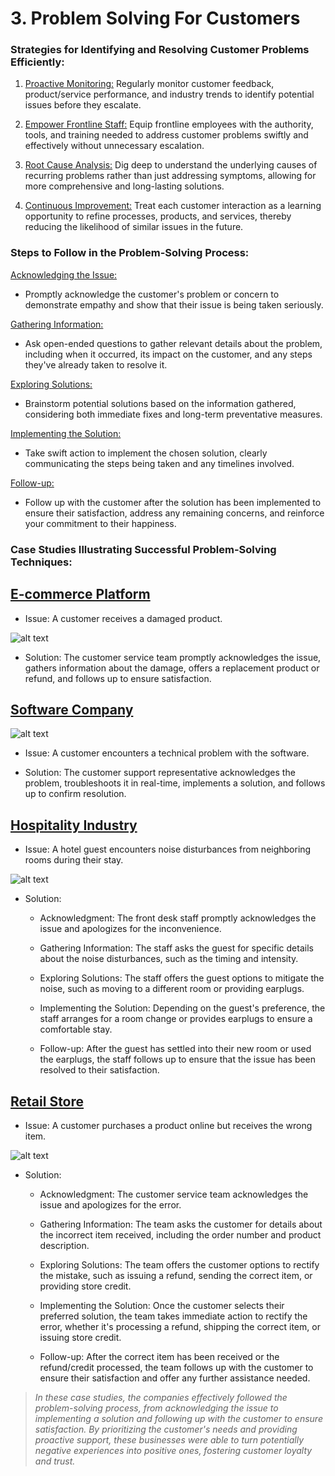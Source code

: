 <!-- <div style="page-break-after: always;"></div> -->

# 3. Problem Solving For Customers

### Strategies for Identifying and Resolving Customer Problems Efficiently:

1. <ins>Proactive Monitoring:</ins> Regularly monitor customer feedback, product/service performance, and industry trends to identify potential issues before they escalate.

2. <ins>Empower Frontline Staff:</ins> Equip frontline employees with the authority, tools, and training needed to address customer problems swiftly and effectively without unnecessary escalation.

3. <ins>Root Cause Analysis:</ins> Dig deep to understand the underlying causes of recurring problems rather than just addressing symptoms, allowing for more comprehensive and long-lasting solutions.

4. <ins>Continuous Improvement:</ins> Treat each customer interaction as a learning opportunity to refine processes, products, and services, thereby reducing the likelihood of similar issues in the future.

### Steps to Follow in the Problem-Solving Process:

<ins>Acknowledging the Issue:</ins>

- Promptly acknowledge the customer's problem or concern to demonstrate empathy and show that their issue is being taken seriously.
  
<ins>Gathering Information:</ins>

- Ask open-ended questions to gather relevant details about the problem, including when it occurred, its impact on the customer, and any steps they've already taken to resolve it.
  
<ins>Exploring Solutions:</ins>
- Brainstorm potential solutions based on the information gathered, considering both immediate fixes and long-term preventative measures.
  
<ins>Implementing the Solution:</ins>
- Take swift action to implement the chosen solution, clearly communicating the steps being taken and any timelines involved.
  
<ins>Follow-up:</ins>

- Follow up with the customer after the solution has been implemented to ensure their satisfaction, address any remaining concerns, and reinforce your commitment to their happiness.
  
<div style="page-break-after: always;"></div>


### Case Studies Illustrating Successful Problem-Solving Techniques:

## <ins>E-commerce Platform</ins>

- Issue: A customer receives a damaged product.

![alt text](2.png)

- Solution: The customer service team promptly acknowledges the issue, gathers information about the damage, offers a replacement product or refund, and follows up to ensure satisfaction.


  
<div style="page-break-after: always;"></div>

## <ins>Software Company</ins>

![alt text](3.png)

- Issue: A customer encounters a technical problem with the software.

- Solution: The customer support representative acknowledges the problem, troubleshoots it in real-time, implements a solution, and follows up to confirm resolution.



<div style="page-break-after: always;"></div>

## <ins>Hospitality Industry</ins>

- Issue: A hotel guest encounters noise disturbances from neighboring rooms during their stay.

![alt text](4.jpg)

- Solution:
  - Acknowledgment: The front desk staff promptly acknowledges the issue and apologizes for the inconvenience.
  
  - Gathering Information: The staff asks the guest for specific details about the noise disturbances, such as the timing and intensity.

  - Exploring Solutions: The staff offers the guest options to mitigate the noise, such as moving to a different room or providing earplugs.
  
  - Implementing the Solution: Depending on the guest's preference, the staff arranges for a room change or provides earplugs to ensure a comfortable stay.

  - Follow-up: After the guest has settled into their new room or used the earplugs, the staff follows up to ensure that the issue has been resolved to their satisfaction.
  
<div style="page-break-after: always;"></div>

## <ins>Retail Store</ins>
- Issue: A customer purchases a product online but receives the wrong item.

![alt text](5.jpg)
  
- Solution:
  - Acknowledgment: The customer service team acknowledges the issue and apologizes for the error.
  
  - Gathering Information: The team asks the customer for details about the incorrect item received, including the order number and product description.
  
  - Exploring Solutions: The team offers the customer options to rectify the mistake, such as issuing a refund, sending the correct item, or providing store credit.

  - Implementing the Solution: Once the customer selects their preferred solution, the team takes immediate action to rectify the error, whether it's processing a refund, shipping the correct item, or issuing store credit.
  
  - Follow-up: After the correct item has been received or the refund/credit processed, the team follows up with the customer to ensure their satisfaction and offer any further assistance needed.
  
>*In these case studies, the companies effectively followed the problem-solving process, from acknowledging the issue to implementing a solution and following up with the customer to ensure satisfaction. By prioritizing the customer's needs and providing proactive support, these businesses were able to turn potentially negative experiences into positive ones, fostering customer loyalty and trust.*
